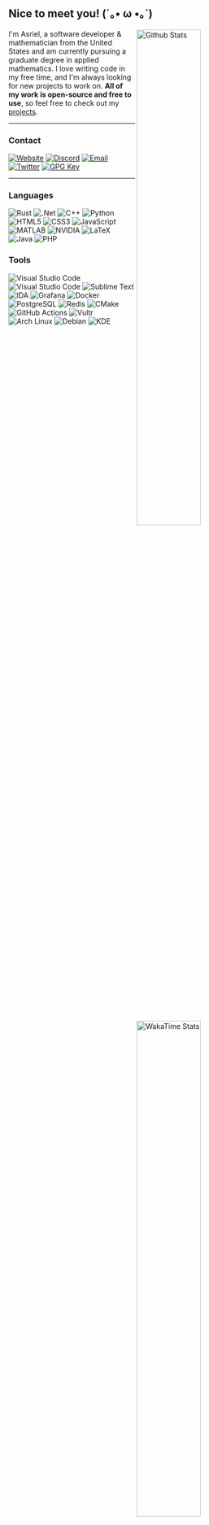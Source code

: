 ## Nice to meet you! (´｡• ω •｡`)


<picture>
  <source
    srcset="https://github-readme-stats.vercel.app/api?username=WorkingRobot&include_all_commits=true&show_icons=true&hide_border=true&bg_color=1e1e2e&text_color=cdd6f4&icon_color=cba6f7&title_color=f38ba8"
    media="(prefers-color-scheme: dark)"
  />
  <source
    srcset="https://github-readme-stats.vercel.app/api?username=WorkingRobot&include_all_commits=true&show_icons=true&hide_border=true&bg_color=eff1f5&text_color=4c4f69&icon_color=8839ef&title_color=ea76cb"
    media="(prefers-color-scheme: light), (prefers-color-scheme: no-preference)"
  />
  <img align="right" alt="Github Stats" width="50%" src="https://github-readme-stats.vercel.app/api?username=WorkingRobot&include_all_commits=true&show_icons=true&bg_color=1e1e2e&text_color=cdd6f4&icon_color=cba6f7&title_color=f38ba8">
</picture>
<picture>
  <source
    srcset="https://github-readme-stats.vercel.app/api/wakatime?username=WorkingRobot&langs_count=10&hide_border=true&bg_color=1e1e2e&text_color=cdd6f4&icon_color=cba6f7&title_color=f38ba8"
    media="(prefers-color-scheme: dark)"
  />
  <source
    srcset="https://github-readme-stats.vercel.app/api/wakatime?username=WorkingRobot&langs_count=10&hide_border=true&bg_color=eff1f5&text_color=4c4f69&icon_color=8839ef&title_color=ea76cb"
    media="(prefers-color-scheme: light), (prefers-color-scheme: no-preference)"
  />
  <img align="right" alt="WakaTime Stats" width="50%" src="https://github-readme-stats.vercel.app/api/wakatime?username=WorkingRobot&langs_count=10&hide_border=true&bg_color=1e1e2e&text_color=cdd6f4&icon_color=cba6f7&title_color=f38ba8">
</picture>
<picture>
  <img title="View Count" align="right" alt="View Count" width="50%" src="https://moe.tans.fun/@WorkingRobot?name=WorkingRobot&theme=miku&padding=5&offset=0&align=center&scale=1&pixelated=1&darkmode=auto">
</picture>
<a title="Open in Spotify" href="https://spotify-github-profile.kittinanx.com/api/view?uid=7vgcmilltkpf5j3vjgxez27sf&redirect=true">
  <img align="right" alt="Currently playing on Spotify" width="50%" src="https://spotify-github-profile.kittinanx.com/api/view?uid=7vgcmilltkpf5j3vjgxez27sf&cover_image=true&theme=novatorem&show_offline=true&interchange=false&bar_color_cover=true">
</a>

I'm Asriel, a software developer & mathematician from the United States and am currently pursuing a graduate degree in applied mathematics. I love writing code in my free time, and I'm always looking for new projects to work on. **All of my work is open-source and free to use**, so feel free to check out my [projects](https://github.com/WorkingRobot?tab=repositories).

---

### Contact

[![Website](https://custom-icon-badges.demolab.com/badge/camora.dev-%231e1e2e?style=for-the-badge&label=Website&labelColor=teal&logo=globe2)](https://camora.dev)
[![Discord](https://img.shields.io/badge/camora.-%231e1e2e?style=for-the-badge&logo=Discord&logoColor=white&label=Discord&labelColor=%235865F2)](https://discord.com/users/246746545561665537)
[![Email](https://img.shields.io/badge/asriel@camora.dev-%231e1e2e.svg?style=for-the-badge&logo=gmail&label=Email&logoColor=white&labelColor=%23c14438)](mailto:asriel@camora.dev)
[![Twitter](https://custom-icon-badges.demolab.com/badge/Asriel__Dev-%231e1e2e.svg?style=for-the-badge&label=Twitter&labelColor=%231DA1F2&logo=twitter2)](https://twitter.com/Asriel_Dev)
[![GPG Key](https://custom-icon-badges.demolab.com/badge/CE7C326BD1B3CB1D-%231e1e2e.svg?style=for-the-badge&label=GPG%20Key&labelColor=%231581C3&logo=gpg&logoColor=white)](https://camora.dev/public.gpg)

---

### Languages

![Rust](https://img.shields.io/badge/rust-%231D1D1B?style=for-the-badge&logo=rust&logoColor=white)
![.Net](https://img.shields.io/badge/C%23-5C2D91?style=for-the-badge&logo=.net&logoColor=white)
![C++](https://img.shields.io/badge/C++-%2300599C?style=for-the-badge&logo=c%2B%2B&logoColor=white)
![Python](https://img.shields.io/badge/python-3670A0?style=for-the-badge&logo=python&logoColor=ffdd54)
![HTML5](https://img.shields.io/badge/html-%23E34F26.svg?style=for-the-badge&logo=html5&logoColor=white) ![CSS3](https://img.shields.io/badge/css-%231572B6.svg?style=for-the-badge&logo=css3&logoColor=white) ![JavaScript](https://img.shields.io/badge/javascript-%23323330.svg?style=for-the-badge&logo=javascript&logoColor=%23F7DF1E)
![MATLAB](https://custom-icon-badges.demolab.com/badge/matlab-%23004b87.svg?style=for-the-badge&logo=matlab-duo)
![NVIDIA](https://img.shields.io/badge/cuda-000000.svg?style=for-the-badge&logo=nVIDIA&logoColor=green)
![LaTeX](https://custom-icon-badges.demolab.com/badge/LaTeX-008080?style=for-the-badge&logo=tex&logoColor=white)
![Java](https://img.shields.io/badge/java-%23ED8B00.svg?style=for-the-badge&logo=openjdk&logoColor=white)
![PHP](https://img.shields.io/badge/php-%23777BB4.svg?style=for-the-badge&logo=php&logoColor=white)

### Tools

![Visual Studio Code](https://custom-icon-badges.demolab.com/badge/Visual%20Studio-5C2D91.svg?style=for-the-badge&logo=visual-studio&logoColor=white)
![Visual Studio Code](https://custom-icon-badges.demolab.com/badge/Visual%20Studio%20Code-0078d7.svg?style=for-the-badge&logo=vsc&logoColor=white)
![Sublime Text](https://img.shields.io/badge/sublime_text-%234C4C4C.svg?style=for-the-badge&logo=sublime-text&logoColor=%23FF9800)
![IDA](https://custom-icon-badges.demolab.com/badge/IDA-gray?style=for-the-badge&logoColor=white&logo=ida)
![Grafana](https://img.shields.io/badge/Grafana-F46800?style=for-the-badge&logo=grafana&logoColor=white)
![Docker](https://img.shields.io/badge/Docker-2496ED?style=for-the-badge&logo=docker&logoColor=white)
![PostgreSQL](https://img.shields.io/badge/PostgreSQL-316192?style=for-the-badge&logo=postgresql&logoColor=white)
![Redis](https://img.shields.io/badge/Redis-DC382D?style=for-the-badge&logo=redis&logoColor=white)
![CMake](https://img.shields.io/badge/CMake-064F8C?style=for-the-badge&logo=cmake&logoColor=white)
![GitHub Actions](https://img.shields.io/badge/GitHub_Actions-2088FF?style=for-the-badge&logo=github-actions&logoColor=white)
![Vultr](https://img.shields.io/badge/Vultr-007BFC.svg?style=for-the-badge&logo=vultr)
![Arch Linux](https://img.shields.io/badge/Arch_Linux-1793D1?style=for-the-badge&logo=arch-linux&logoColor=white)
![Debian](https://img.shields.io/badge/Debian-D70A53?style=for-the-badge&logo=debian&logoColor=white)
![KDE](https://img.shields.io/badge/KDE%20Plasma-1D99F3?style=for-the-badge&logo=kde&logoColor=white)
